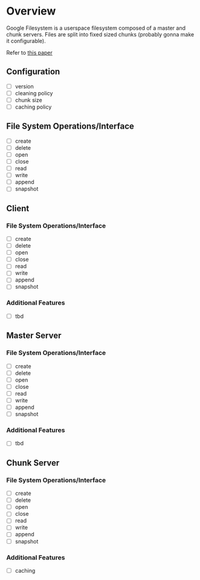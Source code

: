 # Overview

Google Filesystem is a userspace filesystem composed of a master and chunk
servers. Files are split into fixed sized chunks (probably gonna make it
configurable). 

Refer to [this paper](https://pdos.csail.mit.edu/6.824/papers/gfs.pdf)

## Configuration
- [ ] version
- [ ] cleaning policy
- [ ] chunk size
- [ ] caching policy 

## File System Operations/Interface
- [ ] create
- [ ] delete
- [ ] open
- [ ] close
- [ ] read
- [ ] write
- [ ] append
- [ ] snapshot

## Client

### File System Operations/Interface
- [ ] create
- [ ] delete
- [ ] open
- [ ] close
- [ ] read
- [ ] write
- [ ] append
- [ ] snapshot

### Additional Features 
- [ ] tbd

## Master Server

### File System Operations/Interface
- [ ] create
- [ ] delete
- [ ] open
- [ ] close
- [ ] read
- [ ] write
- [ ] append
- [ ] snapshot

### Additional Features 
- [ ] tbd

## Chunk Server

### File System Operations/Interface
- [ ] create
- [ ] delete
- [ ] open
- [ ] close
- [ ] read
- [ ] write
- [ ] append
- [ ] snapshot

### Additional Features 
- [ ] caching 
